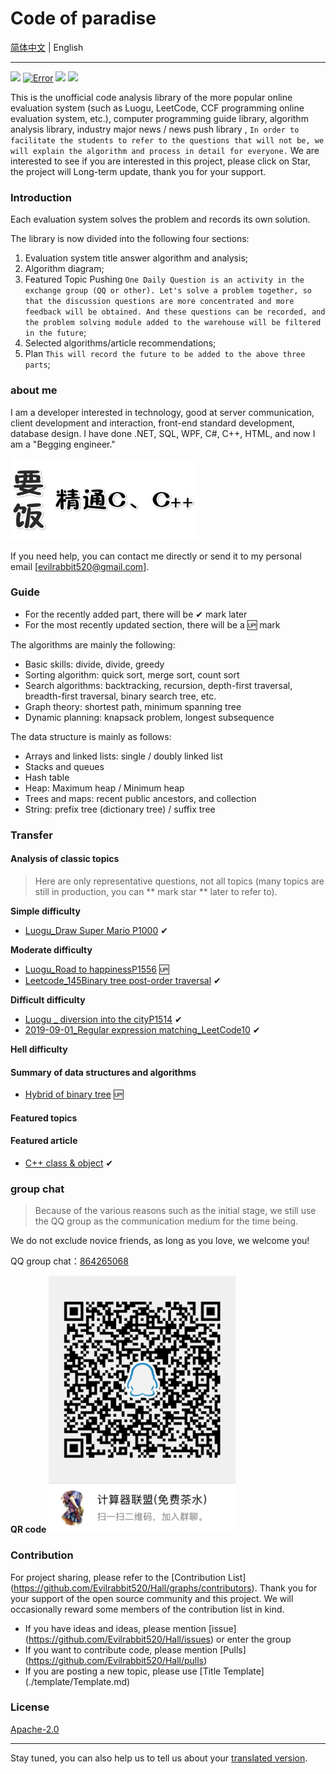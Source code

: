 # Code of paradise

[简体中文](./README.md) | English

---
[![](https://img.shields.io/badge/QQ-864265068-ff79bc.svg?colorA=2894ff)](https://jq.qq.com/?_wv=1027&k=5dryjOZ "Click to join QQ group chat")
[![Error](https://img.shields.io/github/issues/Evilrabbit520/Hall/Error.svg?colorB=000000)](https://github.com/Evilrabbit520/Hall/issues "Click to report error")
![](https://img.shields.io/badge/language-C++-000000.svg)
[![](https://img.shields.io/badge/license-Apache2.0-000000.svg)](./LICENSE.txt "Click to view open source agreement")


This is the unofficial code analysis library of the more popular online evaluation system (such as Luogu, LeetCode, CCF programming online evaluation system, etc.), computer programming guide library, algorithm analysis library, industry major news / news push library , `In order to facilitate the students to refer to the questions that will not be, we will explain the algorithm and process in detail for everyone.` We are interested to see if you are interested in this project, please click on Star, the project will Long-term update, thank you for your support.

### Introduction

Each evaluation system solves the problem and records its own solution.

The library is now divided into the following four sections:

1. Evaluation system title answer algorithm and analysis;
2. Algorithm diagram;
3. Featured Topic Pushing `One Daily Question is an activity in the exchange group (QQ or other). Let's solve a problem together, so that the discussion questions are more concentrated and more feedback will be obtained. And these questions can be recorded, and the problem solving module added to the warehouse will be filtered in the future`;
4. Selected algorithms/article recommendations;
5. Plan `This will record the future to be added to the above three parts`;

### about me

I am a developer interested in technology, good at server communication, client development and interaction, front-end standard development, database design.
I have done .NET, SQL, WPF, C#, C++, HTML, and now I am a "Begging engineer."

![要饭精通CC++.jpg](./assets/要饭精通CC++.jpg)

If you need help, you can contact me directly or send it to my personal email [evilrabbit520@gmail.com].

### Guide

- For the recently added part, there will be ✔ mark later
- For the most recently updated section, there will be a 🆙 mark

The algorithms are mainly the following:

- Basic skills: divide, divide, greedy
- Sorting algorithm: quick sort, merge sort, count sort
- Search algorithms: backtracking, recursion, depth-first traversal, breadth-first traversal, binary search tree, etc.
- Graph theory: shortest path, minimum spanning tree
- Dynamic planning: knapsack problem, longest subsequence

The data structure is mainly as follows:

- Arrays and linked lists: single / doubly linked list
- Stacks and queues
- Hash table
- Heap: Maximum heap / Minimum heap
- Trees and maps: recent public ancestors, and collection
- String: prefix tree (dictionary tree) / suffix tree

### Transfer

#### Analysis of classic topics

> Here are only representative questions, not all topics (many topics are still in production, you can ** mark star ** later to refer to).

**Simple difficulty**

- [Luogu_Draw Super Mario P1000](./Analysis/simple/2019-08-23_绘制超级马里奥P1000.md) ✔

**Moderate difficulty**

- [Luogu_Road to happinessP1556](./Analysis/medium/2019-08-23_幸福之路P1556.md) 🆙
- [Leetcode_145Binary tree post-order traversal](./Analysis/Data-structure-and-algorithm-code/2019-08-24_144二叉树的前序遍历.md) ✔

**Difficult difficulty**

- [Luogu _ diversion into the cityP1514](./Analysis/Data-structure-and-algorithm-code/2019-08-24_144二叉树的前序遍历.md) ✔
- [2019-09-01_Regular expression matching_LeetCode10](./Analysis/difficult/2019-09-01_正则表达式匹配LeetCode10.md) ✔

**Hell difficulty**

#### Summary of data structures and algorithms

- [Hybrid of binary tree](./Analysis/DataStructureAndAlgorithm/二叉树的遍历.md) 🆙

#### Featured topics

#### Featured article

- [C++ class & object](./article/ClassAndObject.md) ✔

### group chat

>Because of the various reasons such as the initial stage, we still use the QQ group as the communication medium for the time being.

We do not exclude novice friends, as long as you love, we welcome you!

QQ group chat：[864265068](https://jq.qq.com/?_wv=1027&k=5GIj36O)

**QR code**
![QRC.png](./assets/QRC.png)

### Contribution

For project sharing, please refer to the [Contribution List] (https://github.com/Evilrabbit520/Hall/graphs/contributors). Thank you for your support of the open source community and this project. We will occasionally reward some members of the contribution list in kind.

- If you have ideas and ideas, please mention [issue] (https://github.com/Evilrabbit520/Hall/issues) or enter the group
- If you want to contribute code, please mention [Pulls] (https://github.com/Evilrabbit520/Hall/pulls)
- If you are posting a new topic, please use [Title Template] (./template/Template.md)

### License

[Apache-2.0](./LICENSE.txt)

---

Stay tuned, you can also help us to tell us about your [translated version](https://github.com/Evilrabbit520/Luogu/pulls).

